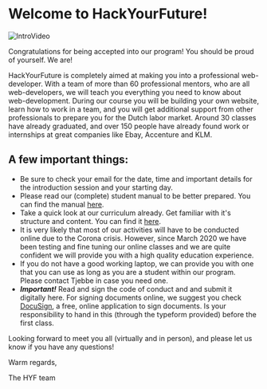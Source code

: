 # Welcome to HackYourFuture!

![IntroVideo](./assets/introvideo.gif)

Congratulations for being accepted into our program! You should be proud of yourself. We are!

HackYourFuture is completely aimed at making you into a professional web-developer. With a team of more than 60 professional mentors, who are all web-developers, we will teach you everything you need to know about web-development. During our course you will be building your own website, learn how to work in a team, and you will get additional support from other professionals to prepare you for the Dutch labor market. Around 30 classes have already graduated, and over 150 people have already found work or internships at great companies like Ebay, Accenture and KLM.

## A few important things:

- Be sure to check your email for the date, time and important details for the introduction session and your starting day.
- Please read our (complete) student manual to be better prepared. You can find the manual [here](https://github.com/HackYourFuture/curriculum/blob/master/student-manual.md).
- Take a quick look at our curriculum already. Get familiar with it's structure and content. You can find it [here](http://www.github.com/hackyourfuture/curriculum).
- It is very likely that most of our activities will have to be conducted online due to the Corona crisis. However, since March 2020 we have been testing and fine tuning our online classes and we are quite confident we will provide you with a high quality education experience.
- If you do not have a good working laptop, we can provide you with one that you can use as long as you are a student within our program. Please contact Tjebbe in case you need one.
- ***Important!*** Read and sign the code of conduct and and submit it digitally here. For signing documents online, we suggest you check [DocuSign](https://www.docusign.com/), a free, online application to sign documents. Is your responsibility to hand in this (through the typeform provided) before the first class.

Looking forward to meet you all (virtually and in person), and please let us know if you have any questions!

Warm regards,

The HYF team
